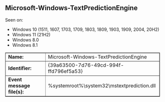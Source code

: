 ## Microsoft-Windows-TextPredictionEngine

Seen on:
* Windows 10 (1511, 1607, 1703, 1709, 1803, 1809, 1903, 1909, 2004, 20H2)
* Windows 11 (21H2)
* Windows 8.0
* Windows 8.1

<table border="1" class="docutils">
  <tbody>
    <tr>
      <td><b>Name:</b></td>
      <td>Microsoft-Windows-TextPredictionEngine</td>
    </tr>
    <tr>
      <td><b>Identifier:</b></td>
      <td>{39a63500-7d76-49cd-994f-ffd796ef5a53}</td>
    </tr>
    <tr>
      <td><b>Event message file(s):</b></td>
      <td>%systemroot%\system32\mstextprediction.dll</td>
    </tr>
  </tbody>
</table>

&nbsp;

